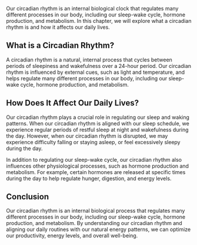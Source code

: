 

Our circadian rhythm is an internal biological clock that regulates many different processes in our body, including our sleep-wake cycle, hormone production, and metabolism. In this chapter, we will explore what a circadian rhythm is and how it affects our daily lives.

What is a Circadian Rhythm?
---------------------------

A circadian rhythm is a natural, internal process that cycles between periods of sleepiness and wakefulness over a 24-hour period. Our circadian rhythm is influenced by external cues, such as light and temperature, and helps regulate many different processes in our body, including our sleep-wake cycle, hormone production, and metabolism.

How Does It Affect Our Daily Lives?
-----------------------------------

Our circadian rhythm plays a crucial role in regulating our sleep and waking patterns. When our circadian rhythm is aligned with our sleep schedule, we experience regular periods of restful sleep at night and wakefulness during the day. However, when our circadian rhythm is disrupted, we may experience difficulty falling or staying asleep, or feel excessively sleepy during the day.

In addition to regulating our sleep-wake cycle, our circadian rhythm also influences other physiological processes, such as hormone production and metabolism. For example, certain hormones are released at specific times during the day to help regulate hunger, digestion, and energy levels.

Conclusion
----------

Our circadian rhythm is an internal biological process that regulates many different processes in our body, including our sleep-wake cycle, hormone production, and metabolism. By understanding our circadian rhythm and aligning our daily routines with our natural energy patterns, we can optimize our productivity, energy levels, and overall well-being.
